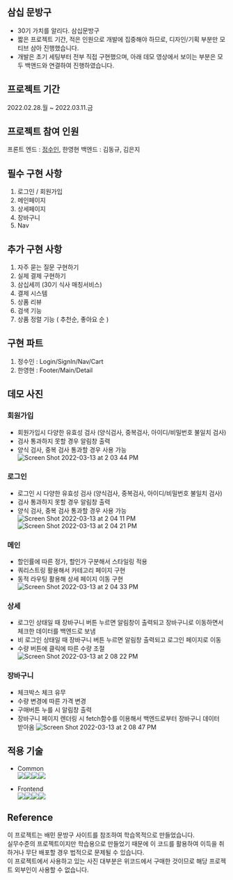 ## 삼십 문방구
- 30기 가치를 알리다. 삼십문방구
- 짧은 프로젝트 기간, 적은 인원으로 개발에 집중해야 하므로, 디자인/기획 부분만 모티브 삼아 진행했습니다.
- 개발은 초기 세팅부터 전부 직접 구현했으며, 아래 데모 영상에서 보이는 부분은 모두 백앤드와 연결하여 진행하였습니다.

## 프로젝트 기간
2022.02.28.월 ~ 2022.03.11.금

## 프로젝트 참여 인원
프론트 엔드 : <a href="https://velog.io/@audgns9207/woowaSiblings">정수인</a>, 한영현
백엔드 : 김동규, 김은지

## 필수 구현 사항
1. 로그인 / 회원가입 
2. 메인페이지
3. 상세페이지 
4. 장바구니
5. Nav

## 추가 구현 사항
1. 자주 묻는 질문 구현하기
2. 실제 결제 구현하기
3. 삼십세끼 (30기 식사 매칭서비스)
4. 결제 시스템
5. 상품 리뷰
6. 검색 기능
7. 상품 정렬 기능 ( 추천순, 좋아요 순 )

## 구현 파트
1. 정수인 : Login/SignIn/Nav/Cart
2. 한영현 : Footer/Main/Detail

## 데모 사진
### 회원가입
- 회원가입시 다양한 유효성 검사 (양식검사, 중복검사, 아이디/비밀번호 불일치 검사)
- 검사 통과하지 못할 경우 알림창 출력
- 양식 검사, 중복 검사 통과할 경우 사용 가능
![Screen Shot 2022-03-13 at 2 03 44 PM](https://user-images.githubusercontent.com/88773996/158045999-2f652f56-9ecd-45bf-ab42-a0596d143b35.png)

### 로그인
- 로그인 시 다양한 유효성 검사 (양식검사, 중복검사, 아이디/비밀번호 불일치 검사)
- 검사 통과하지 못할 경우 알림창 출력
- 양식 검사, 중복 검사 통과할 경우 사용 가능
![Screen Shot 2022-03-13 at 2 04 11 PM](https://user-images.githubusercontent.com/88773996/158046001-eaf4bfad-0085-4ab1-91a4-a2dd0f4ca584.png)
![Screen Shot 2022-03-13 at 2 04 21 PM](https://user-images.githubusercontent.com/88773996/158046004-590c53c7-78c6-4c38-ad0b-563a7df88250.png)

### 메인
- 할인률에 따른 정가, 할인가 구분해서 스타일링 적용
- 쿼리스트링 활용해서 카테고리 페이지 구현
- 동적 라우팅 활용해 상세 페이지 이동 구현
![Screen Shot 2022-03-13 at 2 04 33 PM](https://user-images.githubusercontent.com/88773996/158046007-cd188b29-cf60-413e-871f-4b64eb45280a.png)

### 상세
- 로그인 상태일 때 장바구니 버튼 누르면 알림창이 출력되고 장바구니로 이동하면서 체크한 데이터를 백엔드로 보냄
- 비 로그인 상태일 때 장바구니 버튼 누르면 알림창 출력되고 로그인 페이지로 이동
- 수량 버튼에 클릭에 따른 수량 조절
![Screen Shot 2022-03-13 at 2 08 22 PM](https://user-images.githubusercontent.com/88773996/158046012-43161a8d-08f9-46dd-a060-21f003f83618.png)

### 장바구니
- 체크박스 체크 유무
- 수량 변경에 따른 가격 변경
- 구매버튼 누를 시 알림창 출력
- 장바구니 페이지 렌더링 시 fetch함수를 이용해서 백엔드로부터 장바구니 데이터 받아옴
![Screen Shot 2022-03-13 at 2 08 47 PM](https://user-images.githubusercontent.com/88773996/158046022-2fcae8a7-5f4b-49b7-aeff-988a2e62bd45.png)


## 적용 기술
- Common<br>
<img src="https://img.shields.io/badge/github-181717?style=for-the-badge&logo=github&logoColor=white"><img src="https://img.shields.io/badge/git-F05032?style=for-the-badge&logo=git&logoColor=white"><img src="https://img.shields.io/badge/Trello-%23026AA7.svg?style=for-the-badge&logo=Trello&logoColor=white"><img src="https://img.shields.io/badge/Slack-4A154B?style=for-the-badge&logo=slack&logoColor=white">

- Frontend<br>
<img src="https://img.shields.io/badge/html5-E34F26?style=for-the-badge&logo=html5&logoColor=white"><img src="https://img.shields.io/badge/css-1572B6?style=for-the-badge&logo=css3&logoColor=white"><img src="https://img.shields.io/badge/javascript-F7DF1E?style=for-the-badge&logo=javascript&logoColor=black"><img src="https://img.shields.io/badge/react-61DAFB?style=for-the-badge&logo=react&logoColor=black">


## Reference
이 프로젝트는 배민 문방구 사이트를 참조하여 학습목적으로 만들었습니다.<br>
실무수준의 프로젝트이지만 학습용으로 만들었기 때문에 이 코드를 활용하여 이득을 취하거나 무단 배포할 경우 법적으로 문제될 수 있습니다.<br>
이 프로젝트에서 사용하고 있는 사진 대부분은 위코드에서 구매한 것이므로 해당 프로젝트 외부인이 사용할 수 없습니다.
